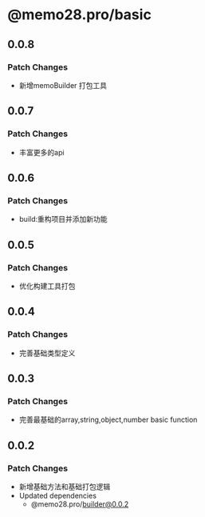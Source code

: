 # @memo28.pro/basic

## 0.0.8

### Patch Changes

- 新增memoBuilder 打包工具

## 0.0.7

### Patch Changes

- 丰富更多的api

## 0.0.6

### Patch Changes

- build:重构项目并添加新功能

## 0.0.5

### Patch Changes

- 优化构建工具打包

## 0.0.4

### Patch Changes

- 完善基础类型定义

## 0.0.3

### Patch Changes

- 完善最基础的array,string,object,number basic function

## 0.0.2

### Patch Changes

- 新增基础方法和基础打包逻辑
- Updated dependencies
  - @memo28.pro/builder@0.0.2
